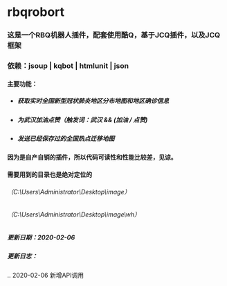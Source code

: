 # rbqrobort
### 这是一个RBQ机器人插件，配套使用酷Q，基于JCQ插件，以及JCQ框架
### 依赖：jsoup | kqbot | htmlunit | json
#### 主要功能：
+ ##### 获取实时全国新型冠状肺炎地区分布地图和地区确诊信息
+ ##### 为武汉加油点赞（触发词：武汉 && (加油 / 点赞)
+ ##### 发送已经保存过的全国热点迁移地图
#### 因为是自产自销的插件，所以代码可读性和性能比较差，见谅。
#### 需要用到的目录也是绝对定位的
###### （C:\\Users\\Administrator\\Desktop\\image）
###### （C:\\Users\\Administrator\\Desktop\\image\\wh）

##### 更新日期：2020-02-06
##### 更新日志：
.. 2020-02-06 新增API调用
